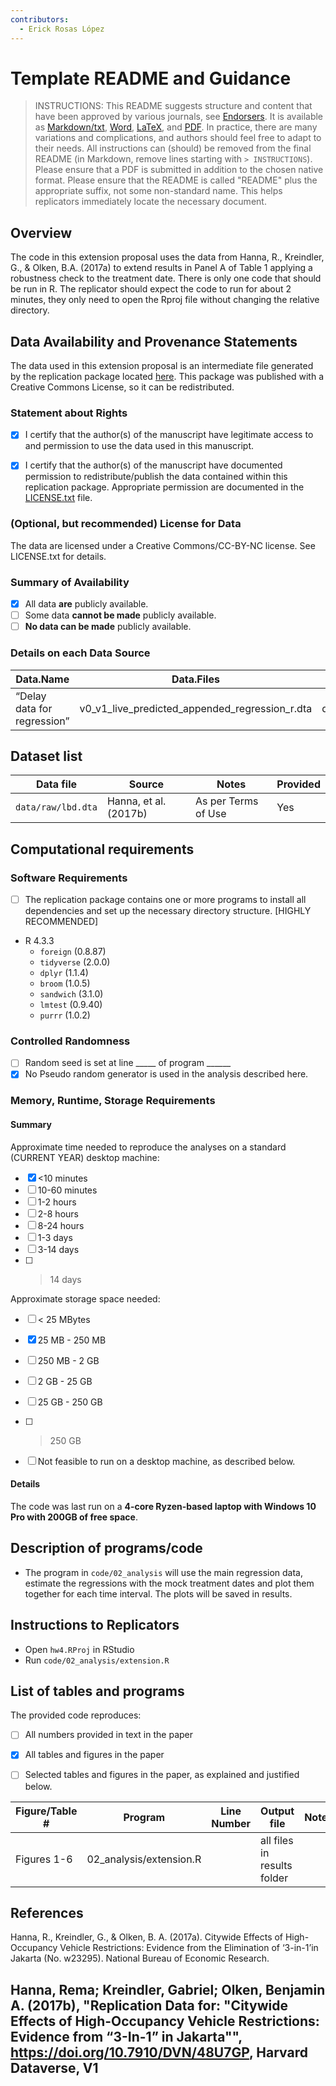 ```yaml
---
contributors:
  - Erick Rosas López
---
```


# Template README and Guidance

> INSTRUCTIONS: This README suggests structure and content that have been approved by various journals, see [Endorsers](Endorsers.md). It is available as [Markdown/txt](https://github.com/social-science-data-editors/template_README/blob/master/template-README.md), [Word](templates/README.docx), [LaTeX](templates/README.tex), and [PDF](templates/README.pdf). In practice, there are many variations and complications, and authors should feel free to adapt to their needs. All instructions can (should) be removed from the final README (in Markdown, remove lines starting with `> INSTRUCTIONS`). Please ensure that a PDF is submitted in addition to the chosen native format. Please ensure that the README is called "README" plus the appropriate suffix, not some non-standard name. This helps replicators immediately locate the necessary document.

## Overview

The code in this extension proposal uses the data from Hanna, R., Kreindler, G., & Olken, B.A. (2017a) to extend results in Panel A of Table 1 applying a robustness check to the treatment date. There is only one code that should be run in R. The replicator should expect the code to run for about 2 minutes, they only need to open the Rproj file without changing the relative directory.

## Data Availability and Provenance Statements

The data used in this extension proposal is an intermediate file generated by the replication package located [here](https://dataverse.harvard.edu/dataset.xhtml?persistentId=doi:10.7910/DVN/48U7GP). This package was published with a Creative Commons License, so it can be redistributed.

### Statement about Rights

- [X] I certify that the author(s) of the manuscript have legitimate access to and permission to use the data used in this manuscript. 
- [X] I certify that the author(s) of the manuscript have documented permission to redistribute/publish the data contained within this replication package. Appropriate permission are documented in the [LICENSE.txt](LICENSE.txt) file.


### (Optional, but recommended) License for Data

The data are licensed under a Creative Commons/CC-BY-NC license. See LICENSE.txt for details.


### Summary of Availability

- [X] All data **are** publicly available.
- [ ] Some data **cannot be made** publicly available.
- [ ] **No data can be made** publicly available.

### Details on each Data Source

| Data.Name  | Data.Files | Location | Provided | Citation |
| -- | -- | -- | -- | -- | 
| “Delay data for regression” | v0_v1_live_predicted_appended_regression_r.dta | data/analysis | TRUE | Hanna, et al. (2017b) |

## Dataset list

| Data file | Source | Notes    |Provided |
|-----------|--------|----------|---------|
| `data/raw/lbd.dta` | Hanna, et al. (2017b) | As per Terms of Use | Yes |

## Computational requirements

### Software Requirements

- [ ] The replication package contains one or more programs to install all dependencies and set up the necessary directory structure. [HIGHLY RECOMMENDED]

- R 4.3.3
  - `foreign` (0.8.87)
  - `tidyverse` (2.0.0)
  - `dplyr` (1.1.4)
  - `broom` (1.0.5)
  - `sandwich` (3.1.0)
  - `lmtest` (0.9.40)
  - `purrr` (1.0.2)

### Controlled Randomness

- [ ] Random seed is set at line _____ of program ______
- [X] No Pseudo random generator is used in the analysis described here.

### Memory, Runtime, Storage Requirements

#### Summary

Approximate time needed to reproduce the analyses on a standard (CURRENT YEAR) desktop machine:

- [X] <10 minutes
- [ ] 10-60 minutes
- [ ] 1-2 hours
- [ ] 2-8 hours
- [ ] 8-24 hours
- [ ] 1-3 days
- [ ] 3-14 days
- [ ] > 14 days

Approximate storage space needed:

- [ ] < 25 MBytes
- [X] 25 MB - 250 MB
- [ ] 250 MB - 2 GB
- [ ] 2 GB - 25 GB
- [ ] 25 GB - 250 GB
- [ ] > 250 GB

- [ ] Not feasible to run on a desktop machine, as described below.

#### Details

The code was last run on a **4-core Ryzen-based laptop with Windows 10 Pro with 200GB of free space**.   

## Description of programs/code

- The program in `code/02_analysis` will use the main regression data, estimate the regressions with the mock treatment dates and plot them together for each time interval. The plots will be saved in results.


## Instructions to Replicators

- Open `hw4.RProj` in RStudio 
- Run `code/02_analysis/extension.R` 

## List of tables and programs

The provided code reproduces:

- [ ] All numbers provided in text in the paper
- [X] All tables and figures in the paper
- [ ] Selected tables and figures in the paper, as explained and justified below.


| Figure/Table #    | Program                  | Line Number | Output file                      | Note                            |
|-------------------|--------------------------|-------------|----------------------------------|---------------------------------|
| Figures 1-6           | 02_analysis/extension.R    |             | all files in results folder                 ||

## References

Hanna, R., Kreindler, G., & Olken, B. A. (2017a). Citywide Effects of High-Occupancy Vehicle Restrictions: Evidence from the Elimination of ‘3-in-1’in Jakarta (No. w23295). National Bureau of Economic Research.

Hanna, Rema; Kreindler, Gabriel; Olken, Benjamin A. (2017b), "Replication Data for: "Citywide Effects of High-Occupancy Vehicle Restrictions: Evidence from “3-In-1” in Jakarta"", https://doi.org/10.7910/DVN/48U7GP, Harvard Dataverse, V1
---